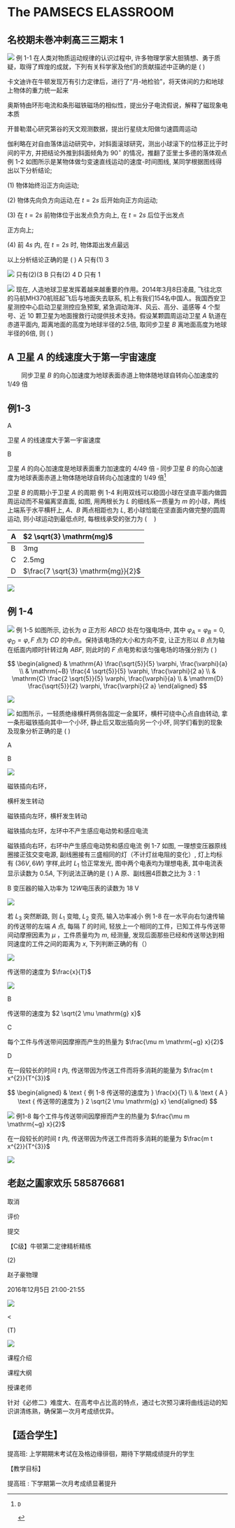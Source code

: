 # The PAMSECS ELASSROOM 

## 名校期未巻冲剌高三三期末 1

![](https://cdn.mathpix.com/cropped/2024_04_28_062b69803328220ad7a7g-01.jpg?height=915&width=2502&top_left_y=971&top_left_x=-1)
例 1-1 在人类对物质运动规律的认识过程中, 许多物理学家大胆猜想、勇于质疑，取得了辉煌的成就，下列有关科学家及他们的贡献描述中正确的是 ( )

卡文迪许在牛顿发现万有引力定律后，进行了“月-地检验”，将天体间的力和地球上物体的重力统一起来

奥斯特由环形电流和条形磁铁磁场的相似性，提出分子电流假说，解释了磁现象电本质

开普勒潜心研究第谷的天文观测数据，提出行星绕太阳做匀速圆周运动

伽利略在对自由落体运动研究中，对斜面滚球研究，测出小球滚下的位移正比于时间的平方, 并把结论外推到斜面倾角为 $90^{\circ}$ 的情况，推翻了亚里士多德的落体观点
例 1-2 如图所示是某物体做匀变速直线运动的速度-时间图线, 某同学根据图线得出以下分析结论;

(1) 物体始终沿正方向运动;

(2) 物体先向负方向运动,在 $t=2 s$ 后开始向正方向运动;

(3) 在 $t=2 s$ 前物体位于出发点负方向上, 在 $t=2 s$ 后位于出发点

正方向上;

(4) 前 $4 s$ 内, 在 $t=2 s$ 时, 物体距出发点最远

以上分析结论正确的是 ( )
A
只有(1) 3

![](https://cdn.mathpix.com/cropped/2024_04_28_062b69803328220ad7a7g-03.jpg?height=128&width=280&top_left_y=1269&top_left_x=791)
只有(2)(3
B 只有(2) 4
D 只有 1

![](https://cdn.mathpix.com/cropped/2024_04_28_062b69803328220ad7a7g-03.jpg?height=767&width=748&top_left_y=1042&top_left_x=1705)
现在, 人造地球卫星发挥着越来越重要的作用。2014年3月8日凌晨, 飞往北京的马航MH370航班起飞后与地面失去联系, 机上有我们154名中国人。我国西安卫星测控中心启动卫星测控应急预案, 紧急调动海洋、风云、高分、遥感等 4 个型号、近 10 颗卫星为地面搜救行动提供技术支持。假设某颗圆周运动卫星 $A$ 轨道在赤道平面内, 距离地面的高度为地球半径的2.5倍, 取同步卫星 $B$ 离地面高度为地球半径的6倍, 则 ( )

## A 卫星 $A$ 的线速度大于第一宇宙速度

 $\qquad$同步卫星 $B$ 的向心加速度为地球表面赤道上物体随地球自转向心加速度的 $1 / 49$ 倍

## 例1-3

A

卫星 $A$ 的线速度大于第一宇宙速度

B

卫星 $A$ 的向心加速度是地球表面重力加速度的 $4 / 49$ 倍 $\square$
同步卫星 $B$ 的向心加速度为地球表面赤道上物体随地球自转向心加速度的 $1 / 49$ 倍[^0]

卫星 $B$ 的周期小于卫星 $A$ 的周期
例 1-4 利用双线可以稳固小球在坚直平面内做圆周运动而不易偏离坚直面, 如图, 用两根长为 $L$ 的细线系一质量为 $m$ 的小球，两线上端系于水平横杆上, $A 、 B$ 两点相距也为 $L$, 若小球恰能在坚直面内做完整的圆周运动, 则小球运动到最低点时, 每根线承受的张力为 $(\quad)$

| $\mathrm{A}$ | $2 \sqrt{3} \mathrm{mg}$ |
| :--- | :--- |
| $\mathrm{B}$ | $3 \mathrm{mg}$ |
| $\mathrm{C}$ | $2.5 \mathrm{mg}$ |
| $\mathrm{D}$ | $\frac{7 \sqrt{3} \mathrm{mg}}{2}$ |

![](https://cdn.mathpix.com/cropped/2024_04_28_062b69803328220ad7a7g-06.jpg?height=676&width=590&top_left_y=1024&top_left_x=1733)

## 例 1-4

![](https://cdn.mathpix.com/cropped/2024_04_28_062b69803328220ad7a7g-07.jpg?height=667&width=596&top_left_y=400&top_left_x=965)
例 1-5 如图所示, 边长为 $a$ 正方形 $A B C D$ 处在匀强电场中, 其中 $\varphi_{A}=\varphi_{B}=0, \varphi_{D}=\varphi, F$ 点为 $C D$ 的中点。保持该电场的大小和方向不变, 让正方形以 $B$ 点为轴在纸面内顺时针转过角 $A B F$, 则此时的 $F$ 点电势和该匀强电场的场强分别为 ( )

$$
\begin{aligned}
& \mathrm{A} \frac{\sqrt{5}}{5} \varphi, \frac{\varphi}{a} \\
& \mathrm{~B} \frac{4 \sqrt{5}}{5} \varphi, \frac{\varphi}{2 a} \\
& \mathrm{C} \frac{2 \sqrt{5}}{5} \varphi, \frac{\varphi}{a} \\
& \mathrm{D} \frac{\sqrt{5}}{2} \varphi, \frac{\varphi}{2 a}
\end{aligned}
$$

![](https://cdn.mathpix.com/cropped/2024_04_28_062b69803328220ad7a7g-08.jpg?height=618&width=670&top_left_y=1094&top_left_x=1626)

![](https://cdn.mathpix.com/cropped/2024_04_28_062b69803328220ad7a7g-09.jpg?height=597&width=667&top_left_y=333&top_left_x=910)
如图所示，一轻质绝缘横杆两侧各固定一金属环，横杆可绕中心点自由转动, 拿一条形磁铁插向其中一个小环, 静止后又取出插向另一个小环, 同学们看到的现象及现象分析正确的是 ( )

A

B

![](https://cdn.mathpix.com/cropped/2024_04_28_062b69803328220ad7a7g-10.jpg?height=57&width=45&top_left_y=1043&top_left_x=545)

磁铁插向右环，

横杆发生转动

磁铁插向左环，横杆发生转动

磁铁插向左环，左环中不产生感应电动势和感应电流

磁铁插向右环，右环中产生感应电动势和感应电流
例 1-7 如图, 一理想变压器原线圈接正弦交变电源, 副线圈接有三盛相同的灯（不计灯丝电阻的变化）, 灯上均标有 $(36 V, 6 W)$ 字样,此时 $L_{1}$ 恰正常发光, 图中两个电表均为理想电表, 其中电流表显示读数为 $0.5 A$, 下列说法正确的是 ( ) A
原、副线圈4匝数之比为 $3: 1$

B 变压器的输入功率为 $12 W$电压表的读数为 $18 \mathrm{~V}$

![](https://cdn.mathpix.com/cropped/2024_04_28_062b69803328220ad7a7g-11.jpg?height=437&width=861&top_left_y=1022&top_left_x=1585)

若 $L_{3}$ 突然断路, 则 $L_{1}$ 变暗, $L_{2}$ 变亮, 输入功率减小
例 1-8 在一水平向右匀速传输的传送带的左端 $A$ 点, 每隔 $T$ 的时间, 轻放上一个相同的工件，已知工件与传送带间动摩擦因素为 $\mu$ ，工件质量均为 $m$, 经测量, 发现后面那些已经和传送带达到相同速度的工件之间的距离为 $x$, 下列判断正确的有（）

![](https://cdn.mathpix.com/cropped/2024_04_28_062b69803328220ad7a7g-12.jpg?height=144&width=248&top_left_y=840&top_left_x=402)

传送带的速度为 $\frac{x}{T}$

![](https://cdn.mathpix.com/cropped/2024_04_28_062b69803328220ad7a7g-12.jpg?height=303&width=1127&top_left_y=741&top_left_x=1372)

B

传送带的速度为 $2 \sqrt{2 \mu \mathrm{g} x}$

C

每个工件与传送带间因摩擦而产生的热量为 $\frac{\mu m \mathrm{~g} x}{2}$

D

在一段较长的时间 $t$ 内, 传送带因为传送工件而将多消耗的能量为 $\frac{m t x^{2}}{T^{3}}$

$$
\begin{aligned}
& \text { 例 1-8 传送带的速度为 } \frac{x}{T} \\
& \text { A } \text { 传送带的速度为 } 2 \sqrt{2 \mu \mathrm{g} x}
\end{aligned}
$$

![](https://cdn.mathpix.com/cropped/2024_04_28_062b69803328220ad7a7g-13.jpg?height=278&width=1080&top_left_y=754&top_left_x=710)
例1-8 每个工件与传送带间因摩擦而产生的热量为 $\frac{\mu m \mathrm{~g} x}{2}$

在一段较长的时间 $t$ 内, 传送带因为传送工件而将多消耗的能量为 $\frac{m t x^{2}}{T^{3}}$

![](https://cdn.mathpix.com/cropped/2024_04_28_062b69803328220ad7a7g-14.jpg?height=284&width=1097&top_left_y=891&top_left_x=711)

## 老赵之圔家欢乐 585876681

取消

评价

提交

【C级】牛顿第二定律精析精练

(2)

赵子豪物理

2016年12月5日 21:00-21:55

![](https://cdn.mathpix.com/cropped/2024_04_28_062b69803328220ad7a7g-15.jpg?height=584&width=841&top_left_y=735&top_left_x=128)

$<$

(T)

![](https://cdn.mathpix.com/cropped/2024_04_28_062b69803328220ad7a7g-15.jpg?height=632&width=915&top_left_y=427&top_left_x=1481)

课程介绍

课程大纲

授课老师

针对《必修二》难度大、在高考中占比高的特点，通过七次预习课将曲线运动的知识讲清练熟，确保第一次月考成绩优异。

## 【适合学生】

提高班: 上学期期末考试在及格边缘徘徊，期待下学期成绩提升的学生

【教学目标】

提高班 : 下学期第一次月考成绩显著提升


[^0]:    D

